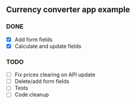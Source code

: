 ## Currency converter app example

### DONE
- [x] Add form fields
- [x] Calculate and update fields

### TODO
- [ ] Fix prices clearing on API update
- [ ] Delete/add form fields
- [ ] Tests
- [ ] Code cleanup